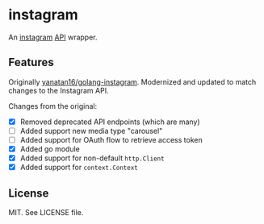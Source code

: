 # instagram

An [instagram](http://instagram.com) [API](http://instagram.com/developer) wrapper.

## Features

Originally [yanatan16/golang-instagram](https://github.com/yanatan16/golang-instagram).
Modernized and updated to match changes to the Instagram API.

Changes from the original:

* [x] Removed deprecated API endpoints (which are many)
* [ ] Added support new media type "carousel"
* [ ] Added support for OAuth flow to retrieve access token
* [x] Added go module
* [x] Added support for non-default `http.Client`
* [x] Added support for `context.Context`

## License

MIT. See LICENSE file.
